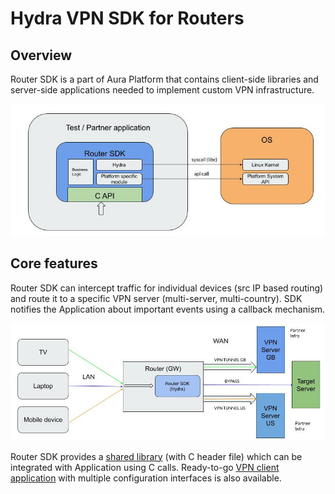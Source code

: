 # Hydra VPN SDK for Routers

## Overview

Router SDK is a part of Aura Platform that contains client-side libraries and server-side applications needed to implement custom VPN infrastructure.

![](../../.gitbook/assets/0.jpeg)

## Core features

Router SDK can intercept traffic for individual devices (src IP based routing) and route it to a specific VPN server (multi-server, multi-country). SDK notifies the Application about important events using a callback mechanism.

![](../../.gitbook/assets/1.jpeg)

Router SDK provides a [shared library](hydra-vpn-sdk-for-routers-sdk.md) (with C header file) which can be integrated with Application using C calls. Ready-to-go [VPN client application](hydra-vpn-sdk-for-routers-ci/) with multiple configuration interfaces is also available.
